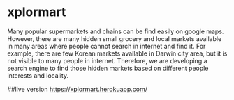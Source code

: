 # xplormart

Many popular supermarkets and chains can be find easily on google maps. However, there are many hidden small grocery and local markets available in many areas where people cannot search in internet and find it. For example, there are few Korean markets available in Darwin city area, but it is not visible to many people in internet. Therefore, we are developing a search engine to find those hidden markets based on different people interests and locality. 

##live version https://xplormart.herokuapp.com/
